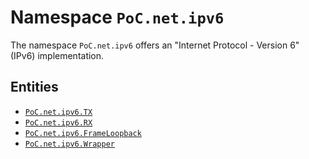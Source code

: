 # Namespace `PoC.net.ipv6`

The namespace `PoC.net.ipv6` offers an "Internet Protocol - Version 6" (IPv6) implementation. 


## Entities

 -  [`PoC.net.ipv6.TX`][net_ipv6_TX]
 -  [`PoC.net.ipv6.RX`][net_ipv6_RX]
 -  [`PoC.net.ipv6.FrameLoopback`][net_ipv6_FrameLoopback]
 -  [`PoC.net.ipv6.Wrapper`][net_ipv6_Wrapper]

 
 [net_ipv6_TX]:							ipv6_TX.vhdl
 [net_ipv6_RX]:							ipv6_RX.vhdl
 [net_ipv6_FrameLoopback]:	ipv6_FrameLoopback.vhdl
 [net_ipv6_Wrapper]:				ipv6_Wrapper.vhdl

